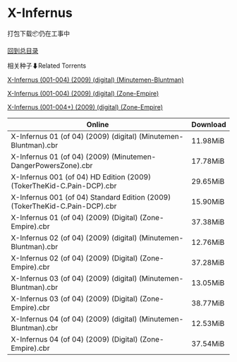 # X-Infernus

打包下载📦仍在工事中

[回到总目录](/Catalogs.md)







相关种子⬇Related Torrents

[X-Infernus (001-004) (2009) (digital) (Minutemen-Bluntman)](https://github.com/alicewish/markdown/blob/master/torrent/X-Infernus--001-004---2009---digital---Minutemen-Bluntman.md)

[X-Infernus (001-004) (2009) (digital) (Zone-Empire)](https://github.com/alicewish/markdown/blob/master/torrent/X-Infernus--001-004---2009---digital---Zone-Empire.md)

[X-Infernus (001-004+) (2009) (digital) (Zone-Empire)](https://github.com/alicewish/markdown/blob/master/torrent/X-Infernus--001-004----2009---digital---Zone-Empire.md)

Online | Download
--- | ---
X-Infernus 01 (of 04) (2009) (digital) (Minutemen-Bluntman).cbr | 11.98MiB
X-Infernus 01 (of 04) (2009) (Minutemen-DangerPowersZone).cbr | 17.78MiB
X-Infernus 001 (of 04) HD Edition (2009) (TokerTheKid-C.Pain-DCP).cbr | 29.65MiB
X-Infernus 001 (of 04) Standard Edition (2009) (TokerTheKid-C.Pain-DCP).cbr | 15.90MiB
X-Infernus 01 (of 04) (2009) (Digital) (Zone-Empire).cbr | 37.38MiB
X-Infernus 02 (of 04) (2009) (digital) (Minutemen-Bluntman).cbr | 12.76MiB
X-Infernus 02 (of 04) (2009) (Digital) (Zone-Empire).cbr | 37.28MiB
X-Infernus 03 (of 04) (2009) (digital) (Minutemen-Bluntman).cbr | 13.05MiB
X-Infernus 03 (of 04) (2009) (Digital) (Zone-Empire).cbr | 38.77MiB
X-Infernus 04 (of 04) (2009) (digital) (Minutemen-Bluntman).cbr | 12.53MiB
X-Infernus 04 (of 04) (2009) (Digital) (Zone-Empire).cbr | 37.54MiB